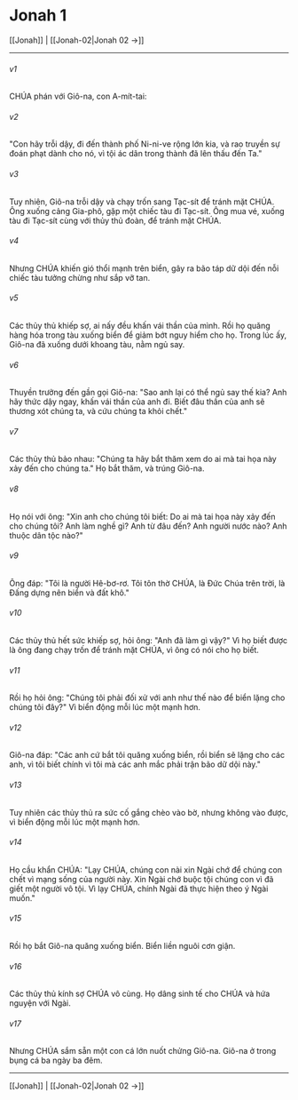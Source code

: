 # Jonah 1

[[Jonah]] | [[Jonah-02|Jonah 02 →]]
***



###### v1 
CHÚA phán với Giô-na, con A-mít-tai: 

###### v2 
"Con hãy trỗi dậy, đi đến thành phố Ni-ni-ve rộng lớn kia, và rao truyền sự đoán phạt dành cho nó, vì tội ác dân trong thành đã lên thấu đến Ta." 

###### v3 
Tuy nhiên, Giô-na trỗi dậy và chạy trốn sang Tạc-sít để tránh mặt CHÚA. Ông xuống cảng Gia-phô, gặp một chiếc tàu đi Tạc-sít. Ông mua vé, xuống tàu đi Tạc-sít cùng với thủy thủ đoàn, để tránh mặt CHÚA. 

###### v4 
Nhưng CHÚA khiến gió thổi mạnh trên biển, gây ra bão táp dữ dội đến nỗi chiếc tàu tưởng chừng như sắp vỡ tan. 

###### v5 
Các thủy thủ khiếp sợ, ai nấy đều khấn vái thần của mình. Rồi họ quăng hàng hóa trong tàu xuống biển để giảm bớt nguy hiểm cho họ. Trong lúc ấy, Giô-na đã xuống dưới khoang tàu, nằm ngủ say. 

###### v6 
Thuyền trưởng đến gần gọi Giô-na: "Sao anh lại có thể ngủ say thế kia? Anh hãy thức dậy ngay, khấn vái thần của anh đi. Biết đâu thần của anh sẽ thương xót chúng ta, và cứu chúng ta khỏi chết." 

###### v7 
Các thủy thủ bảo nhau: "Chúng ta hãy bắt thăm xem do ai mà tai họa này xảy đến cho chúng ta." Họ bắt thăm, và trúng Giô-na. 

###### v8 
Họ nói với ông: "Xin anh cho chúng tôi biết: Do ai mà tai họa này xảy đến cho chúng tôi? Anh làm nghề gì? Anh từ đâu đến? Anh người nước nào? Anh thuộc dân tộc nào?" 

###### v9 
Ông đáp: "Tôi là người Hê-bơ-rơ. Tôi tôn thờ CHÚA, là Đức Chúa trên trời, là Đấng dựng nên biển và đất khô." 

###### v10 
Các thủy thủ hết sức khiếp sợ, hỏi ông: "Anh đã làm gì vậy?" Vì họ biết được là ông đang chạy trốn để tránh mặt CHÚA, vì ông có nói cho họ biết. 

###### v11 
Rồi họ hỏi ông: "Chúng tôi phải đối xử với anh như thế nào để biển lặng cho chúng tôi đây?" Vì biển động mỗi lúc một mạnh hơn. 

###### v12 
Giô-na đáp: "Các anh cứ bắt tôi quăng xuống biển, rồi biển sẽ lặng cho các anh, vì tôi biết chính vì tôi mà các anh mắc phải trận bão dữ dội này." 

###### v13 
Tuy nhiên các thủy thủ ra sức cố gắng chèo vào bờ, nhưng không vào được, vì biển động mỗi lúc một mạnh hơn. 

###### v14 
Họ cầu khẩn CHÚA: "Lạy CHÚA, chúng con nài xin Ngài chớ để chúng con chết vì mạng sống của người này. Xin Ngài chớ buộc tội chúng con vì đã giết một người vô tội. Vì lạy CHÚA, chính Ngài đã thực hiện theo ý Ngài muốn." 

###### v15 
Rồi họ bắt Giô-na quăng xuống biển. Biển liền nguôi cơn giận. 

###### v16 
Các thủy thủ kính sợ CHÚA vô cùng. Họ dâng sinh tế cho CHÚA và hứa nguyện với Ngài. 

###### v17 
Nhưng CHÚA sắm sẵn một con cá lớn nuốt chửng Giô-na. Giô-na ở trong bụng cá ba ngày ba đêm.

***
[[Jonah]] | [[Jonah-02|Jonah 02 →]]
